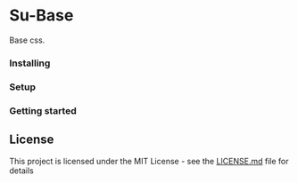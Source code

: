 # Su-Base

Base css.

### Installing

### Setup

### Getting started

## License

This project is licensed under the MIT License - see the [LICENSE.md](LICENSE.md) file for details
